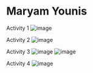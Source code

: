 # Maryam Younis
Activity 1
![image](https://github.com/maryamyounis/ECE444-F2023-Assignment1/assets/102765727/d25f9ed8-ba37-4d42-92e5-0ce873498ddc)

Activity 2
![image](https://github.com/maryamyounis/ECE444-F2023-Assignment1/assets/102765727/a15df176-013c-450b-9e3f-f52282903d7e)

Activity 3
![image](https://github.com/maryamyounis/ECE444-F2023-Assignment1/assets/102765727/ae5552c5-9a65-478d-b830-cb5929742871)
![image](https://github.com/maryamyounis/ECE444-F2023-Assignment1/assets/102765727/3cc3b528-b5ac-403c-b489-34ccd5c56a9d)

Activity 4
![image](https://github.com/maryamyounis/ECE444-F2023-Assignment1/assets/102765727/f222d274-0363-4723-9127-9f2a75c95ad0)
